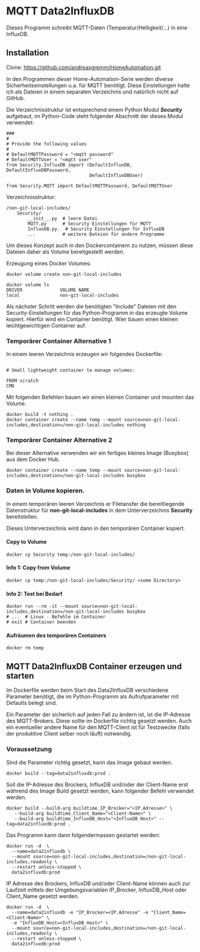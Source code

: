 # MQTT Data2InfluxDB
Dieses Programm schreibt MQTT-Daten (Temperatur/Helligkeit/...) in eine InfluxDB.
## Installation
Clone: https://github.com/andreasgremm/HomeAutomation.git

In den Programmen dieser Home-Automation-Serie werden diverse Sicherheitseinstellungen u.a. für MQTT benötigt. Diese Einstellungen halte ich als Dateien in einem separaten Verzeichnis und natürlich nicht auf GitHub.

Die Verzeichnisstruktur ist entsprechend einem Python Modul ***Security*** aufgebaut, im Python-Code steht folgender Abschnitt der dieses Modul verwendet:

```
###
#
# Provide the following values
#
# DefaultMQTTPassword = "<mqtt password"
# DefaultMQTTUser = "<mqtt user"
from Security.InfluxDB import (DefaultInfluxDB, DefaultInfluxDBPassword,
                               DefaultInfluxDBUser)

from Security.MQTT import DefaultMQTTPassword, DefaultMQTTUser
```

Verzeichnisstruktur:

```
/non-git-local-includes/
	Security/
		__init__.py  # leere Datei
		MQTT.py      # Security Einstellungen für MQTT
		InfluxDB.py.  # Security Einstellungen für InfluxDB
		...          # weitere Dateien für andere Programme
```

Um dieses Konzept auch in den Dockercontainern zu nutzen, müssen diese Dateien daher als Volume bereitgestellt werden.



Erzeugung eines Docker Volumes:

```
docker volume create non-git-local-includes

docker volume ls
DRIVER              VOLUME NAME
local               non-git-local-includes
```

Als nächster Schritt werden die benötigten "Include" Dateien mit den Security-Einstellungen für das Python-Programm in das erzeugte Volume kopiert.
Hierfür wird ein Container benötigt. Wier bauen einen kleinen leichtgewichtigen Container auf.

### Temporärer Container Alternative 1
In einem leeren Verzeichnis erzeugen wir folgendes Dockerfile:

```

# Small lightweight container to manage volumes:

FROM scratch
CMD
```

Mit folgenden Befehlen bauen wir einen kleinen Container und mounten das Volume.
```
docker build -t nothing .
docker container create --name temp --mount source=non-git-local-includes,destination=/non-git-local-includes nothing
```

### Temporärer Container Alternative 2
Bei dieser Alternative verwenden wir ein fertiges kleines Image (Busybox) aus dem Docker Hub.

```
docker container create --name temp --mount source=non-git-local-includes,destination=/non-git-local-includes busybox
```

### Daten in Volume kopieren.
In einem temporären leeren Verzeichnis er Filetansfer die bereitliegende Datenstruktur für **non-git-local-includes** in dem Unterverzeichnis **Security** bereitstellen.

Dieses Unterverzeichnis wird dann in den temporären Container kopiert.
#### Copy to Volume

```
docker cp Security temp:/non-git-local-includes/
```
#### Info 1: Copy from Volume

```
docker cp temp:/non-git-local-includes/Security/ <some Directory>
```

#### Info 2: Test bei Bedarf
```
docker run --rm -it --mount source=non-git-local-includes,destination=/non-git-local-includes busybox
# ...  # Linux - Befehle im Container
# exit # Container beenden
```

#### Aufräumen des temporären Containers

```
docker rm temp
```

## MQTT Data2InfluxDB Container erzeugen und starten
Im Dockerfile werden beim Start des Data2InfluxDB verschiedene Parameter benötigt, die im Python-Programm als Aufrufparameter mit Defaults belegt sind.


Ein Parameter der sicherlich auf jeden Fall zu ändern ist, ist die IP-Adresse des MQTT-Brokers. Diese sollte im Dockerfile richtig gesetzt werden.
Auch ein eventueller andere Name für den MQTT-Client ist für Testzwecke (falls der produktive Client selber noch läuft) notwendig.


### Voraussetzung

Sind die Parameter richtig gesetzt, kann das Image gebaut werden.

```
docker build --tag=data2influxdb:prod .
```
Soll die IP-Adresse des Brockers, InfluxDB und/oder der Client-Name erst während des Image Build gesetzt werden, kann folgender Befehl verwendet werden.

```
docker build --build-arg buildtime_IP_Brocker="<IP.Adresse>" \
   --build-arg buildtime_Client_Name="<Client-Name>" \
   --build-arg buildtime_InfluxDB_Host="<InfluxDB Host>" --tag=data2influxdb:prod .
```

Das Programm kann dann folgendermassen gestartet werden:

```
docker run -d  \
  --name=data2influxdb \
  --mount source=non-git-local-includes,destination=/non-git-local-includes,readonly \
  --restart unless-stopped \
  data2influxdb:prod
```

IP Adresse des Brockers, InfluxDB und/oder Client-Name können auch zur Laufzeit mittels der Umgebungsvariablen IP_Brocker, InfluxDB_Host oder Client_Name gesetzt werden.

```
docker run -d  \
  --name=data2influxdb -e "IP_Brocker=<IP.Adresse" -e "Client_Name=<Client-Name>" \
  -e "InfluxDB_Host=<InfluxDB Host>" \
  --mount source=non-git-local-includes,destination=/non-git-local-includes,readonly \
  --restart unless-stopped \
  data2influxdb:prod
```
